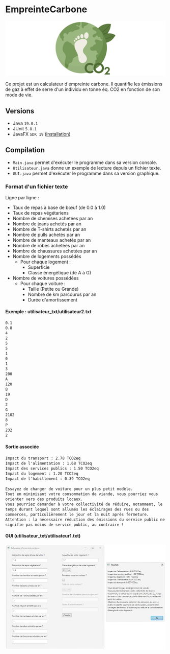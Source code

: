 # EmpreinteCarbone

![Logo](./static/logo.svg)

Ce projet est un calculateur d'empreinte carbone. Il quantifie les émissions de gaz à effet de serre d'un individu en
tonne éq. CO2 en fonction de son mode de vie.

## Versions

- Java `19.0.1`
- JUnit `5.8.1`
- JavaFX `SDK 19` ([installation](https://openjfx.io/openjfx-docs/#introduction))

## Compilation

- `Main.java` permet d'exécuter le programme dans sa version console.
- `Utilisateur.java` donne un exemple de lecture depuis un fichier texte.
- `GUI.java` permet d'exécuter le programme dans sa version graphique.

### Format d'un fichier texte

Ligne par ligne :

- Taux de repas à base de bœuf (de 0.0 à 1.0)
- Taux de repas végétariens
- Nombre de chemises achetées par an
- Nombre de jeans achetés par an
- Nombre de T-shirts achetés par an
- Nombre de pulls achetés par an
- Nombre de manteaux achetés par an
- Nombre de robes achetées par an
- Nombre de chaussures achetées par an
- Nombre de logements possédés
    - Pour chaque logement :
        - Superficie
        - Classe énergétique (de A à G)
- Nombre de voitures possédées
    - Pour chaque voiture :
        - Taille (Petite ou Grande)
        - Nombre de km parcourus par an
        - Durée d'amortissement

#### Exemple : utilisateur_txt/utilisateur2.txt

```
0.1  
0.8  
4  
2  
5  
5  
1  
0  
1  
3  
200  
A  
120  
B  
19  
D  
2  
G  
2102  
8  
P  
232  
2
```

#### Sortie associée

```
Impact du transport : 2.78 TCO2eq
Impact de l'alimentation : 1.68 TCO2eq
Impact des services publics : 1.50 TCO2eq
Impact du logement : 1.20 TCO2eq
Impact de l'habillement : 0.39 TCO2eq

Essayez de changer de voiture pour un plus petit modèle.
Tout en minimisant votre consommation de viande, vous pourriez vous orienter vers des produits locaux.
Vous pourriez demander à votre collectivité de réduire, notamment, le temps durant lequel sont allumés les éclairages des rues ou des commerces, particulièrement le jour et la nuit après fermeture.
Attention : la nécessaire réduction des émissions du service public ne signifie pas moins de service public, au contraire !
```
#### GUI (utilisateur_txt/utilisateur1.txt)

![GUI](./static/gui.png)